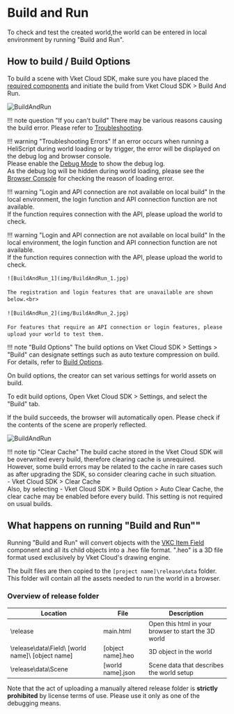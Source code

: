 # Build and Run

To check and test the created world,the world can be entered in local environment by running "Build and Run".

## How to build / Build Options

To build a scene with Vket Cloud SDK, make sure you have placed the [required components](WorldBasicComponents.md) and initiate the build from Vket Cloud SDK > Build And Run.
  
![BuildAndRun](img/BuildAndRun.jpg)

!!! note question "If you can't build"
     There may be various reasons causing the build error. Please refer to [Troubleshooting](../troubleshooting/BuildError.md).

!!! warning "Troubleshooting Errors"
    If an error occurs when running a HeliScript during world loading or by trigger, the error will be displayed on the debug log and browser console.<br>
    Please enable the [Debug Mode](../WorldEditingTips/DebugMode.md) to show the debug log.<br>
    As the debug log will be hidden during world loading, please see the [Browser Console](../troubleshooting/BuildError.md#checking-the-error-log) for checking the reason of loading error.

!!! warning "Login and API connection are not available on local build"
    In the local environment, the login function and API connection function are not available.<br>
    If the function requires connection with the API, please upload the world to check.

!!! warning "Login and API connection are not available on local build"
    In the local environment, the login function and API connection function are not available.<br>
    If the function requires connection with the API, please upload the world to check.
    
    ![BuildAndRun_1](img/BuildAndRun_1.jpg)

    The registration and login features that are unavailable are shown below.<br>

    ![BuildAndRun_2](img/BuildAndRun_2.jpg)

    For features that require an API connection or login features, please upload your world to test them.


!!! note "Build Options"
    The build options on Vket Cloud SDK > Settings > "Build" can designate settings such as auto texture compression on build.<br>
    For details, refer to [Build Options](../WorldEditingTips/BuildOptions.md).

On build options, the creator can set various settings for world assets on build.

To edit build options, Open Vket Cloud SDK > Settings, and select the "Build" tab.

If the build succeeds, the browser will automatically open. Please check if the contents of the scene are properly reflected.

![BuildAndRun](img/buildsuccess.jpg)

!!! note tip "Clear Cache"
    The build cache stored in the Vket Cloud SDK will be overwrited every build, therefore clearing cache is unrequired.<br>
    However, some build errors may be related to the cache in rare cases such as after upgrading the SDK, so consider clearing cache in such situation.<br>
    - Vket Cloud SDK > Clear Cache<br>
    Also, by selecting - Vket Cloud SDK > Build Option > Auto Clear Cache, the clear cache may be enabled before every build. This setting is not required on usual builds.

## What happens on running "Build and Run""

Running "Build and Run" will convert objects with the [VKC Item Field](../VKCComponents/VKCItemField.md) component and all its child objects into a .heo file format. ".heo" is a 3D file format used exclusively by Vket Cloud's drawing engine.

The built files are then copied to the `[project name]\release\data` folder. This folder will contain all the assets needed to run the world in a browser.

### Overview of release folder  

|  Location  |  File  |  Description  |
| ---- | ---- | ---- |
|  \release  |  main.html  |  Open this html in your browser to start the 3D world  |
|  \release\data\Field\ [world name]\ [object name]  |  [object name].heo  |  3D object in the world  |
|  \release\data\Scene  |  [world name].json  |  Scene data that describes the world setup  |

Note that the act of uploading a manually altered release folder is **strictly prohibited** by license terms of use. Please use it only as one of the debugging means.
